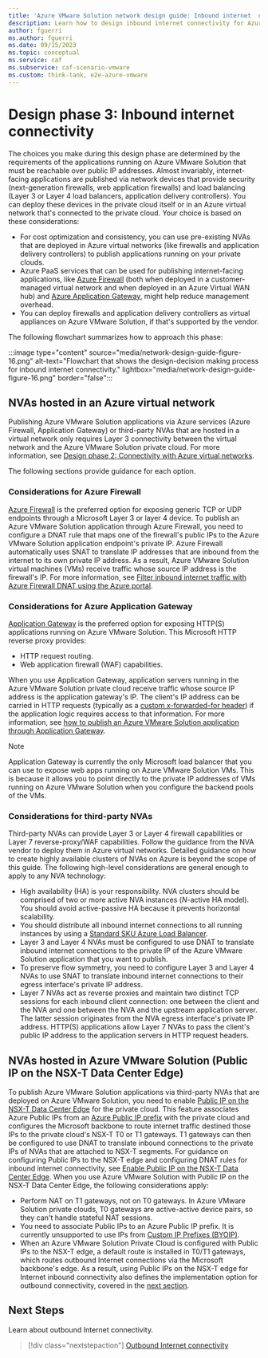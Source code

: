 ```yaml
---
title: 'Azure VMware Solution network design guide: Inbound internet  connectivity'
description: Learn how to design inbound internet connectivity for Azure VMware Solution. This article is part of the Azure VMware Solution design guide.
author: fguerri
ms.author: fguerri
ms.date: 09/15/2023
ms.topic: conceptual
ms.service: caf
ms.subservice: caf-scenario-vmware
ms.custom: think-tank, e2e-azure-vmware
---
```


# Design phase 3: Inbound internet connectivity

The choices you make during this design phase are determined by the requirements of the applications running on Azure VMware Solution that must be reachable over public IP addresses. Almost invariably, internet-facing applications are published via network devices that provide security (next-generation firewalls, web application firewalls) and load balancing (Layer 3 or Layer 4 load balancers, application delivery controllers). You can deploy these devices in the private cloud itself or in an Azure virtual network that's connected to the private cloud. Your choice is based on these considerations:

-  For cost optimization and consistency, you can use pre-existing NVAs that are deployed in Azure virtual networks (like firewalls and application delivery controllers) to publish applications running on your private clouds.
- Azure PaaS services that can be used for publishing internet-facing applications, like [Azure Firewall](/azure/firewall/tutorial-firewall-dnat) (both when deployed in a customer-managed virtual network and when deployed in an Azure Virtual WAN hub) and [Azure Application Gateway](/azure/application-gateway/overview), might help reduce management overhead.
- You can deploy firewalls and application delivery controllers as virtual appliances on Azure VMware Solution, if that's supported by the vendor.

The following flowchart summarizes how to approach this phase:

:::image type="content" source="media/network-design-guide-figure-16.png" alt-text="Flowchart that shows the design-decision making process for inbound internet connectivity." lightbox="media/network-design-guide-figure-16.png" border="false":::

## NVAs hosted in an Azure virtual network

Publishing Azure VMware Solution applications via Azure services (Azure Firewall, Application Gateway) or third-party NVAs that are hosted in a virtual network only requires Layer 3 connectivity between the virtual network and the Azure VMware Solution private cloud. For more information, see [Design phase 2: Connectivity with Azure virtual networks](virtual-network-connectivity.md).

The following sections provide guidance for each option.

### Considerations for Azure Firewall

[Azure Firewall](/azure/firewall/overview) is the preferred option for exposing generic TCP or UDP endpoints through a Microsoft Layer 3 or layer 4 device. To publish an Azure VMware Solution application through Azure Firewall, you need to configure a DNAT rule that maps one of the firewall's public IPs to the Azure VMware Solution application endpoint's private IP. Azure Firewall automatically uses SNAT to translate IP addresses that are inbound from the internet to its own private IP address. As a result, Azure VMware Solution virtual machines (VMs) receive traffic whose source IP address is the firewall's IP. For more information, see [Filter inbound internet traffic with Azure Firewall DNAT using the Azure portal](/azure/firewall/tutorial-firewall-dnat).

### Considerations for Azure Application Gateway

[Application Gateway](/azure/application-gateway/overview-v2) is the preferred option for exposing HTTP(S) applications running on Azure VMware Solution. This Microsoft HTTP reverse proxy provides:

- HTTP request routing.
- Web application firewall (WAF) capabilities.

When you use Application Gateway, application servers running in the Azure VMware Solution private cloud receive traffic whose source IP address is the application gateway's IP. The client's IP address can be carried in HTTP requests (typically as a [custom x-forwarded-for header](/azure/application-gateway/how-application-gateway-works#modifications-to-the-request)) if the application logic requires access to that information. For more information, see [how to publish an Azure VMware Solution application through Application Gateway](/azure/application-gateway/quick-create-portal).

> [!NOTE]
> Application Gateway is currently the only Microsoft load balancer that you can use to expose web apps running on Azure VMware Solution VMs. This is because it allows you to point directly to the private IP addresses of VMs running on Azure VMware Solution when you configure the backend pools of the VMs. 

### Considerations for third-party NVAs

Third-party NVAs can provide Layer 3 or Layer 4 firewall capabilities or Layer 7 reverse-proxy/WAF capabilities. Follow the guidance from the NVA vendor to deploy them in Azure virtual networks. Detailed guidance on how to create highly available clusters of NVAs on Azure is beyond the scope of this guide. The following high-level considerations are general enough to apply to any NVA technology:

- High availability (HA) is your responsibility. NVA clusters should be comprised of two or more active NVA instances (*N*-active HA model). You should avoid active-passive HA because it prevents horizontal scalability.
- You should distribute all inbound internet connections to all running instances by using a [Standard SKU Azure Load Balancer](/azure/load-balancer/skus).  
- Layer 3 and Layer 4 NVAs must be configured to use DNAT to translate inbound internet connections to the private IP of the Azure VMware Solution application that you want to publish.
- To preserve flow symmetry, you need to configure Layer 3 and Layer 4 NVAs to use SNAT to translate inbound internet connections to their egress interface's private IP address.  
- Layer 7 NVAs act as reverse proxies and maintain two distinct TCP sessions for each inbound client connection: one between the client and the NVA and one between the NVA and the upstream application server. The latter session originates from the NVA egress interface's private IP address. HTTP(S) applications allow Layer 7 NVAs to pass the client's public IP address to the application servers in HTTP request headers.

## NVAs hosted in Azure VMware Solution (Public IP on the NSX-T Data Center Edge)

To publish Azure VMware Solution applications via third-party NVAs that are deployed on Azure VMware Solution, you need to enable [Public IP on the NSX-T Data Center Edge](/azure/azure-vmware/enable-public-ip-nsx-edge) for the private cloud. This feature associates Azure Public IPs from an [Azure Public IP prefix](/azure/virtual-network/ip-services/public-ip-address-prefix) with the private cloud and configures the Microsoft backbone to route internet traffic destined those IPs to the private cloud's NSX-T T0 or T1 gateways. T1 gateways can then be configured to use DNAT to translate inbound connections to the private IPs of NVAs that are attached to NSX-T segments. For guidance on configuring Public IPs to the NSX-T edge and configuring DNAT rules for inbound internet connectivity, see [Enable Public IP on the NSX-T Data Center Edge](/azure/azure-vmware/enable-public-ip-nsx-edge#inbound-internet-access-for-vms). When you use Azure VMware Solution with Public IP on the NSX-T Data Center Edge, the following considerations apply:

- Perform NAT on T1 gateways, not on T0 gateways. In Azure VMware Solution private clouds, T0 gateways are active-active device pairs, so they can't handle stateful NAT sessions. 
- You need to associate Public IPs to an Azure Public IP prefix. It is currently unsupported to use IPs from [Custom IP Prefixes (BYOIP)](/azure/virtual-network/ip-services/custom-ip-address-prefix).
- When an Azure VMware Solution Private Cloud is configured with Public IPs to the NSX-T edge, a default route is installed in T0/T1 gateways, which routes outbound Internet connections via the Microsoft backbone's edge. As a result, using Public IPs on the NSX-T edge for Internet inbound connectivity also defines the implementation option for outbound connectivity, covered in the [next section](network-design-guide-internet-outbound-connectivity.md).

## Next Steps
Learn about outbound Internet connectivity.

> [!div class="nextstepaction"]
> [Outbound Internet connectivity](network-design-guide-internet-outbound-connectivity.md)